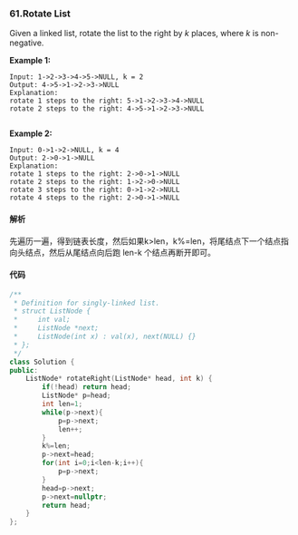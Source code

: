### 61.Rotate List

Given a linked list, rotate the list to the right by *k* places, where *k* is non-negative.

**Example 1:**

```
Input: 1->2->3->4->5->NULL, k = 2
Output: 4->5->1->2->3->NULL
Explanation:
rotate 1 steps to the right: 5->1->2->3->4->NULL
rotate 2 steps to the right: 4->5->1->2->3->NULL


```

**Example 2:**

```
Input: 0->1->2->NULL, k = 4
Output: 2->0->1->NULL
Explanation:
rotate 1 steps to the right: 2->0->1->NULL
rotate 2 steps to the right: 1->2->0->NULL
rotate 3 steps to the right: 0->1->2->NULL
rotate 4 steps to the right: 2->0->1->NULL

```

#### 解析

先遍历一遍，得到链表长度，然后如果k>len，k%=len，将尾结点下一个结点指向头结点，然后从尾结点向后跑 len-k 个结点再断开即可。

#### 代码

```cpp
/**
 * Definition for singly-linked list.
 * struct ListNode {
 *     int val;
 *     ListNode *next;
 *     ListNode(int x) : val(x), next(NULL) {}
 * };
 */
class Solution {
public:
    ListNode* rotateRight(ListNode* head, int k) {
        if(!head) return head;
        ListNode* p=head;
        int len=1;
        while(p->next){
            p=p->next;
            len++;
        }
        k%=len;
        p->next=head;
        for(int i=0;i<len-k;i++){
            p=p->next;
        }
        head=p->next;
        p->next=nullptr;
        return head;
    }
};
```

